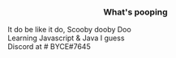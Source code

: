<h3 align="center">What's pooping</h3>
It do be like it do, Scooby dooby Doo <br>
Learning Javascript & Java I guess <br>
Discord at 
# BYCE#7645
